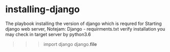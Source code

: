 # installing-django
The playbook installing the version of django which is requred for Starting django web server, Notejam: Django - requirments.txt
verify installation you may check in target server by
python3.6
>>> import django
>>> django.__file__
